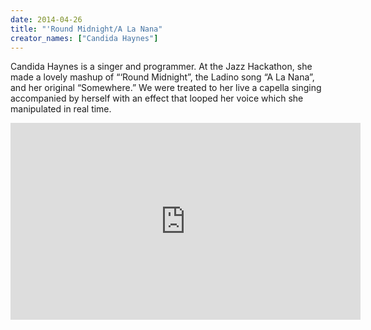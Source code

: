 ```yaml
---
date: 2014-04-26
title: "'Round Midnight/A La Nana"
creator_names: ["Candida Haynes"]
---
```


Candida Haynes is a singer and programmer. At the Jazz Hackathon, she made a lovely mashup of “‘Round Midnight”, the Ladino song “A La Nana”, and her original “Somewhere.” We were treated to her live a capella singing accompanied by herself with an effect that looped her voice which she manipulated in real time.

<iframe width="560" height="315" src="https://www.youtube.com/embed/0Qgduj1JQcM" frameborder="0" allowfullscreen></iframe>